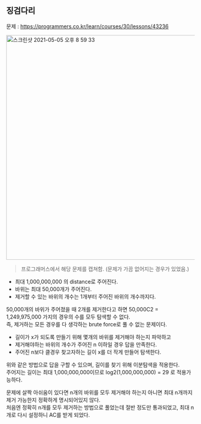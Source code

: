 <h2>징검다리</h2>

문제 : https://programmers.co.kr/learn/courses/30/lessons/43236

<img width="600" alt="스크린샷 2021-05-05 오후 8 59 33" src="https://user-images.githubusercontent.com/54436228/117137561-d73a4100-ade4-11eb-88fb-5ebb37a989fe.png">

> 프로그래머스에서 해당 문제를 캡쳐함. (문제가 가끔 없어지는 경우가 있었음.)

- 최대 1,000,000,000 의 distance로 주어진다.
- 바위는 최대 50,000개가 주어진다.
- 제거할 수 있는 바위의 개수는 1개부터 주어진 바위의 개수까지다.

50,000개의 바위가 주어졌을 때 2개를 제거한다고 하면 50,000C2 = 1,249,975,000 가지의 경우의 수를 모두 탐색할 수 없다.<br>
즉, 제거하는 모든 경우를 다 생각하는 brute force로 풀 수 없는 문제이다.<br>

- 길이가 x가 되도록 만들기 위해 몇개의 바위를 제거해야 하는지 파악하고
- 제거해야하는 바위의 개수가 주어진 n 이하일 경우 답을 만족한다.
- 주어진 n보다 클경우 찾고자하는 길이 x를 더 작게 만들어 탐색한다.

위와 같은 방법으로 답을 구할 수 있으며, 길이를 찾기 위해 이분탐색을 적용한다.<br>
주어지는 길이는 최대 1,000,000,000이므로 log2(1,000,000,000) = 29 로 적용가능하다.<br>

문제에 살짝 아쉬움이 있다면 n개의 바위를 모두 제거해야 하는지 아니면 최대 n개까지 제거 가능한지 정확하게 명시되어있지 않다.<br>
처음엔 정확히 n개를 모두 제거하는 방법으로 풀었는데 절반 정도만 통과되었고, 최대 n개로 다시 설정하니 AC를 받게 되었다.<br>
